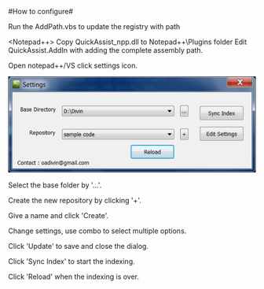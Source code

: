 #How to configure#

Run the AddPath.vbs to update the registry with path

<Notepad++>
Copy QuickAssist_npp.dll to Notepad++\Plugins folder 
<Visual Studio>
Edit QuickAssist.AddIn with adding the complete assembly path.

Open notepad++/VS click settings icon.
<div style="img-align:center"><img src ="screenshots/settings.png" /></div>

Select the base folder by '...'.

Create the new repository by clicking '+'.

Give a name and click 'Create'.

Change settings, use combo to select multiple options.

Click 'Update' to save and close the dialog.

Click 'Sync Index' to start the indexing.

Click 'Reload' when the indexing is over.

